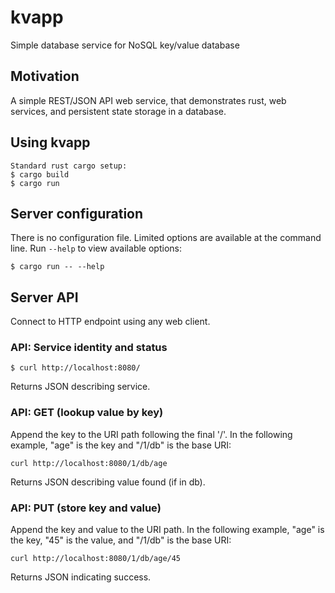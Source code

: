 # kvapp
Simple database service for NoSQL key/value database

## Motivation

A simple REST/JSON API web service, that demonstrates rust, web services,
and persistent state storage in a database.

## Using kvapp

```
Standard rust cargo setup:
$ cargo build
$ cargo run
```

## Server configuration

There is no configuration file.  Limited options are available at
the command line.  Run `--help` to view available options:

```
$ cargo run -- --help
```

## Server API

Connect to HTTP endpoint using any web client.

### API: Service identity and status

```
$ curl http://localhost:8080/
```

Returns JSON describing service.

### API: GET (lookup value by key)

Append the key to the URI path following the final '/'.  In the
following example, "age" is the key and "/1/db" is the base URI:
```
curl http://localhost:8080/1/db/age
```

Returns JSON describing value found (if in db).

### API: PUT (store key and value)

Append the key and value to the URI path.  In the
following example, "age" is the key, "45" is the value,
and "/1/db" is the base URI:
```
curl http://localhost:8080/1/db/age/45
```

Returns JSON indicating success.

